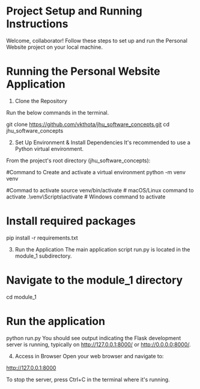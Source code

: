 # Project Setup and Running Instructions

Welcome, collaborator! Follow these steps to set up and run the Personal Website project on your local machine.

# Running the Personal Website Application

1. Clone the Repository

Run the below commands in the terminal.

git clone https://github.com/vkthota/jhu_software_concepts.git
cd jhu_software_concepts



2. Set Up Environment & Install Dependencies
It's recommended to use a Python virtual environment.

From the project's root directory (jhu_software_concepts):

#Command to Create and activate a virtual environment
python -m venv venv 

#Commad to activate
source venv/bin/activate  # macOS/Linux command to activate
.\venv\Scripts\activate   # Windows command to activate

# Install required packages
pip install -r requirements.txt


3. Run the Application
The main application script run.py is located in the module_1 subdirectory.

# Navigate to the module_1 directory
cd module_1

# Run the application
python run.py
You should see output indicating the Flask development server is running, typically on http://127.0.0.1:8000/ or http://0.0.0.0:8000/.


4. Access in Browser
Open your web browser and navigate to:

http://127.0.0.1:8000

To stop the server, press Ctrl+C in the terminal where it's running.
